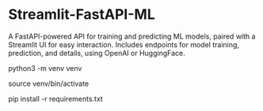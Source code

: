 # Streamlit-FastAPI-ML
A FastAPI-powered API for training and predicting ML models, paired with a Streamlit UI for easy interaction. Includes endpoints for model training, prediction, and details, using OpenAI or HuggingFace.


python3 -m venv venv

source venv/bin/activate


pip install -r requirements.txt
